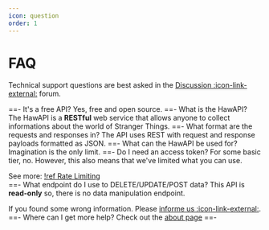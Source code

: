 ```yaml
---
icon: question
order: 1
---
```


# FAQ

Technical support questions are best asked in the [Discussion :icon-link-external:]({{git_home}}/feedback/discussions) forum.

==- It's a free API?
Yes, free and open source.
==- What is the HawAPI?
The HawAPI is a **RESTful** web service that allows anyone to collect informations about the world of Stranger Things.
==- What format are the requests and responses in?
The API uses REST with request and response payloads formatted as JSON.
==- What can the HawAPI be used for?
Imagination is the only limit.
==- Do I need an access token?
For some basic tier, no. However, this also means that we've limited what you can use.

See more: [!ref Rate Limiting](./Guides/Rate-Limiting.md)  
==- What endpoint do I use to DELETE/UPDATE/POST data?
This API is **read-only** so, there is no data manipulation endpoint.

If you found some wrong information. Please [informe us :icon-link-external:]({{git_home}}/api-data/issues).
==- Where can I get more help?
Check out the [about page](About.md)
==-
